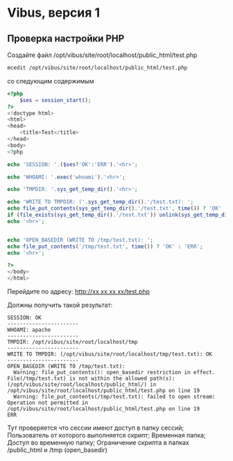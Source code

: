 # Vibus, версия 1
## Проверка настройки PHP 
Создайте файл /opt/vibus/site/root/localhost/public_html/test.php
```bash
mcedit /opt/vibus/site/root/localhost/public_html/test.php
```
со следующим содержимым
```php
<?php
    $ses = session_start();
?>
<!doctype html>
<html>
<head>
    <title>Test</title>
</head>
<body>
<?php

echo 'SESSION: '.($ses?'OK':'ERR').'<hr>';

echo 'WHOAMI: '.exec('whoami').'<hr>';

echo 'TMPDIR: '.sys_get_temp_dir().'<hr>';

echo 'WRITE TO TMPDIR: ('.sys_get_temp_dir().'/test.txt): ';
echo file_put_contents(sys_get_temp_dir().'/test.txt', time()) ? 'OK' : 'ERR';
if (file_exists(sys_get_temp_dir().'/test.txt')) unlink(sys_get_temp_dir().'/test.txt');
echo '<hr>';


echo 'OPEN_BASEDIR (WRITE TO /tmp/test.txt): ';
echo file_put_contents('/tmp/test.txt', time()) ? 'OK' : 'ERR';
echo '<hr>';

?>
</body>
</html>
```
Перейдите по адресу: http://xx.xx.xx.xx/test.php

Должны получить такой результат:
```plain
SESSION: OK
-----------------------
WHOAMI: apache
-----------------------
TMPDIR: /opt/vibus/site/root/localhost/tmp
-----------------------
WRITE TO TMPDIR: (/opt/vibus/site/root/localhost/tmp/test.txt): OK
-----------------------
OPEN_BASEDIR (WRITE TO /tmp/test.txt):
  Warning: file_put_contents(): open_basedir restriction in effect. File(/tmp/test.txt) is not within the allowed path(s): (/opt/vibus/site/root/localhost/public_html/) in /opt/vibus/site/root/localhost/public_html/test.php on line 19
  Warning: file_put_contents(/tmp/test.txt): failed to open stream: Operation not permitted in /opt/vibus/site/root/localhost/public_html/test.php on line 19
ERR
```
Тут проверяется что сессии имеют доступ в папку сессий; Пользователь от которого выполняется скрипт; Временная папка; Доступ во временную папку; Ограничение скрипта в папках /public_html и /tmp (open_basedir)
